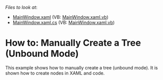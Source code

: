 <!-- default file list -->
*Files to look at*:

* [MainWindow.xaml](./CS/TreeListView_UnboundMode/MainWindow.xaml) (VB: [MainWindow.xaml.vb](./VB/TreeListView_UnboundMode/MainWindow.xaml.vb))
* [MainWindow.xaml.cs](./CS/TreeListView_UnboundMode/MainWindow.xaml.cs) (VB: [MainWindow.xaml.vb](./VB/TreeListView_UnboundMode/MainWindow.xaml.vb))
<!-- default file list end -->
# How to: Manually Create a Tree (Unbound Mode)


<p>This example shows how to manually create a tree (unbound mode). It is shown how to create nodes in XAML and code.</p>

<br/>


